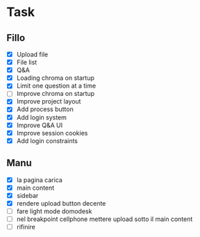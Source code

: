 # Task

## Fillo

- [x] Upload file
- [x] File list
- [x] Q&A
- [x] Loading chroma on startup
- [x] Limit one question at a time
- [ ] Improve chroma on startup
- [x] Improve project layout
- [x] Add process button
- [x] Add login system
- [x] Improve Q&A UI
- [x] Improve session cookies
- [x] Add login constraints

## Manu

- [x] la pagina carica
- [x] main content
- [x] sidebar
- [X] rendere upload button decente
- [ ] fare light mode domodesk
- [ ] nel breakpoint cellphone mettere upload sotto il main content
- [ ] rifinire

